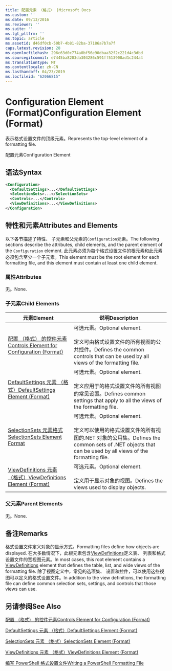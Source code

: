 ```yaml
---
title: 配置元素 （格式） |Microsoft Docs
ms.custom: ''
ms.date: 09/13/2016
ms.reviewer: ''
ms.suite: ''
ms.tgt_pltfrm: ''
ms.topic: article
ms.assetid: d46df0cb-50b7-4b81-82ba-37186a7b7a7f
caps.latest.revision: 28
ms.openlocfilehash: 296c63d0c774a0bf56e90dbaa32f2c221d4c3dbd
ms.sourcegitcommit: e7445ba8203da304286c591ff513900ad1c244a4
ms.translationtype: MT
ms.contentlocale: zh-CN
ms.lasthandoff: 04/23/2019
ms.locfileid: "62066815"
---
```

# <a name="configuration-element-format"></a><span data-ttu-id="82e27-102">Configuration Element (Format)</span><span class="sxs-lookup"><span data-stu-id="82e27-102">Configuration Element (Format)</span></span>

<span data-ttu-id="82e27-103">表示格式设置文件的顶级元素。</span><span class="sxs-lookup"><span data-stu-id="82e27-103">Represents the top-level element of a formatting file.</span></span>

<span data-ttu-id="82e27-104">配置元素</span><span class="sxs-lookup"><span data-stu-id="82e27-104">Configuration Element</span></span>

## <a name="syntax"></a><span data-ttu-id="82e27-105">语法</span><span class="sxs-lookup"><span data-stu-id="82e27-105">Syntax</span></span>

```xml
<Configuration>
  <DefaultSettings>...</DefaultSettings>
  <SelectionSets>...</SelectionSets>
  <Controls>...</Controls>
  <ViewDefinitions>...</ViewDefinitions>
</Configuration>

```

## <a name="attributes-and-elements"></a><span data-ttu-id="82e27-106">特性和元素</span><span class="sxs-lookup"><span data-stu-id="82e27-106">Attributes and Elements</span></span>

<span data-ttu-id="82e27-107">以下各节描述了特性、 子元素和父元素的`Configuration`元素。</span><span class="sxs-lookup"><span data-stu-id="82e27-107">The following sections describe the attributes, child elements, and the parent element of the `Configuration` element.</span></span> <span data-ttu-id="82e27-108">此元素必须为每个格式设置文件的根元素和此元素必须包含至少一个子元素。</span><span class="sxs-lookup"><span data-stu-id="82e27-108">This element must be the root element for each formatting file, and this element must contain at least one child element.</span></span>

### <a name="attributes"></a><span data-ttu-id="82e27-109">属性</span><span class="sxs-lookup"><span data-stu-id="82e27-109">Attributes</span></span>

<span data-ttu-id="82e27-110">无。</span><span class="sxs-lookup"><span data-stu-id="82e27-110">None.</span></span>

### <a name="child-elements"></a><span data-ttu-id="82e27-111">子元素</span><span class="sxs-lookup"><span data-stu-id="82e27-111">Child Elements</span></span>

|<span data-ttu-id="82e27-112">元素</span><span class="sxs-lookup"><span data-stu-id="82e27-112">Element</span></span>|<span data-ttu-id="82e27-113">说明</span><span class="sxs-lookup"><span data-stu-id="82e27-113">Description</span></span>|
|-------------|-----------------|
|[<span data-ttu-id="82e27-114">配置 （格式） 的控件元素</span><span class="sxs-lookup"><span data-stu-id="82e27-114">Controls Element for Configuration (Format)</span></span>](./controls-element-for-configuration-format.md)|<span data-ttu-id="82e27-115">可选元素。</span><span class="sxs-lookup"><span data-stu-id="82e27-115">Optional element.</span></span><br /><br /> <span data-ttu-id="82e27-116">定义可由格式设置文件的所有视图的公共控件。</span><span class="sxs-lookup"><span data-stu-id="82e27-116">Defines the common controls that can be used by all views of the formatting file.</span></span>|
|[<span data-ttu-id="82e27-117">DefaultSettings 元素 （格式）</span><span class="sxs-lookup"><span data-stu-id="82e27-117">DefaultSettings Element (Format)</span></span>](./defaultsettings-element-format.md)|<span data-ttu-id="82e27-118">可选元素。</span><span class="sxs-lookup"><span data-stu-id="82e27-118">Optional element.</span></span><br /><br /> <span data-ttu-id="82e27-119">定义应用于的格式设置文件的所有视图的常见设置。</span><span class="sxs-lookup"><span data-stu-id="82e27-119">Defines common settings that apply to all the views of the formatting file.</span></span>|
|[<span data-ttu-id="82e27-120">SelectionSets 元素格式</span><span class="sxs-lookup"><span data-stu-id="82e27-120">SelectionSets Element Format</span></span>](./selectionsets-element-format.md)|<span data-ttu-id="82e27-121">可选元素。</span><span class="sxs-lookup"><span data-stu-id="82e27-121">Optional element.</span></span><br /><br /> <span data-ttu-id="82e27-122">定义可以使用的格式设置文件的所有视图的.NET 对象的公用集。</span><span class="sxs-lookup"><span data-stu-id="82e27-122">Defines the common sets of .NET objects that can be used by all views of the formatting file.</span></span>|
|[<span data-ttu-id="82e27-123">ViewDefinitions 元素 （格式）</span><span class="sxs-lookup"><span data-stu-id="82e27-123">ViewDefinitions Element (Format)</span></span>](./viewdefinitions-element-format.md)|<span data-ttu-id="82e27-124">可选元素。</span><span class="sxs-lookup"><span data-stu-id="82e27-124">Optional element.</span></span><br /><br /> <span data-ttu-id="82e27-125">定义用于显示对象的视图。</span><span class="sxs-lookup"><span data-stu-id="82e27-125">Defines the views used to display objects.</span></span>|

### <a name="parent-elements"></a><span data-ttu-id="82e27-126">父元素</span><span class="sxs-lookup"><span data-stu-id="82e27-126">Parent Elements</span></span>

<span data-ttu-id="82e27-127">无。</span><span class="sxs-lookup"><span data-stu-id="82e27-127">None.</span></span>

## <a name="remarks"></a><span data-ttu-id="82e27-128">备注</span><span class="sxs-lookup"><span data-stu-id="82e27-128">Remarks</span></span>

<span data-ttu-id="82e27-129">格式设置文件定义对象的显示方式。</span><span class="sxs-lookup"><span data-stu-id="82e27-129">Formatting files define how objects are displayed.</span></span> <span data-ttu-id="82e27-130">在大多数情况下，此根元素包含[ViewDefinitions](./viewdefinitions-element-format.md)定义表、 列表和格式设置文件的宽视图元素。</span><span class="sxs-lookup"><span data-stu-id="82e27-130">In most cases, this root element contains a [ViewDefinitions](./viewdefinitions-element-format.md) element that defines the table, list, and wide views of the formatting file.</span></span> <span data-ttu-id="82e27-131">除了视图定义中，常见的选项集、 设置和控件，可以使用这些视图可以定义的格式设置文件。</span><span class="sxs-lookup"><span data-stu-id="82e27-131">In addition to the view definitions, the formatting file can define common selection sets, settings, and controls that those views can use.</span></span>

## <a name="see-also"></a><span data-ttu-id="82e27-132">另请参阅</span><span class="sxs-lookup"><span data-stu-id="82e27-132">See Also</span></span>

[<span data-ttu-id="82e27-133">配置 （格式） 的控件元素</span><span class="sxs-lookup"><span data-stu-id="82e27-133">Controls Element for Configuration (Format)</span></span>](./controls-element-for-configuration-format.md)

[<span data-ttu-id="82e27-134">DefaultSettings 元素 （格式）</span><span class="sxs-lookup"><span data-stu-id="82e27-134">DefaultSettings Element (Format)</span></span>](./defaultsettings-element-format.md)

[<span data-ttu-id="82e27-135">SelectionSets 元素 （格式）</span><span class="sxs-lookup"><span data-stu-id="82e27-135">SelectionSets Element (Format)</span></span>](./selectionsets-element-format.md)

[<span data-ttu-id="82e27-136">ViewDefinitions 元素 （格式）</span><span class="sxs-lookup"><span data-stu-id="82e27-136">ViewDefinitions Element (Format)</span></span>](./viewdefinitions-element-format.md)

[<span data-ttu-id="82e27-137">编写 PowerShell 格式设置文件</span><span class="sxs-lookup"><span data-stu-id="82e27-137">Writing a PowerShell Formatting File</span></span>](./writing-a-powershell-formatting-file.md)
